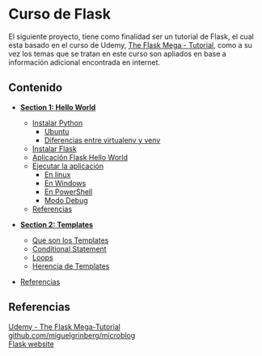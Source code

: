 # Curso de Flask

El siguiente proyecto, tiene como finalidad ser un tutorial de Flask, el cual esta basado en el curso de Udemy, [The Flask Mega - Tutorial](https://www.udemy.com/flask-mega-tutorial/learn/v4/content), como a su vez los temas que se tratan en este curso son apliados en base a información adicional encontrada en internet.  

## Contenido

* **[Section 1: Hello World](section_1_hello_world.md)**
    * [Instalar Python](section_1_hello_world.md#instalar-python)
        * [Ubuntu](section_1_hello_world.md#ubuntu)
        * [Diferencias entre virtualenv y venv](section_1_hello_world.md#diferencias-entre-virtualenv-y-venv)
    * [Instalar Flask](section_1_hello_world.md#instalar-flask)
    * [Aplicación Flask Hello World](section_1_hello_world.md#aplicacion-flask-hello-world)
    * [Ejecutar la aplicación](section_1_hello_world.md#ejecutar-la-aplicacion)
        * [En linux](section_1_hello_world.md#en-linux)
        * [En Windows](section_1_hello_world.md#en-windows)
        * [En PowerShell](section_1_hello_world.md#en-powershell)
        * [Modo Debug](section_1_hello_world.md#modo-debug)
    * [Referencias](section_1_hello_world.md#referencias)
* **[Section 2: Templates](section_2_templates.md)**   
    * [Que son los Templates](section_2_templates.md#que-son-los-templates)
    * [Conditional Statement](section_2_templates.md#conditional-statement)
    * [Loops](section_2_templates.md#loops)
    * [Herencia de Templates](section_2_templates.md#herencia-de-templates)

* [Referencias](#referencias)


## Referencias

[Udemy - The Flask Mega-Tutorial](https://www.udemy.com/flask-mega-tutorial/learn/v4/content)  
[github.com/miguelgrinberg/microblog](https://github.com/miguelgrinberg/microblog)  
[Flask website](http://flask.pocoo.org/)
